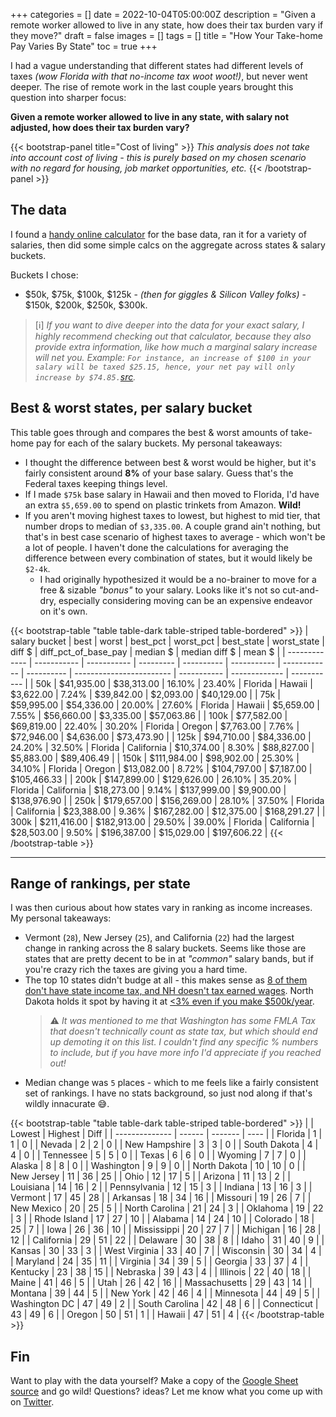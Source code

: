 +++
categories = []
date = 2022-10-04T05:00:00Z
description = "Given a remote worker allowed to live in any state, how does their tax burden vary if they move?"
draft = false
images = []
tags = []
title = "How Your Take-home Pay Varies By State"
toc = true
+++

I had a vague understanding that different states had different levels of taxes _(wow Florida with that no-income tax woot woot!)_, but never went deeper. The rise of remote work in the last couple years brought this question into sharper focus:

**Given a remote worker allowed to live in any state, with salary not adjusted, how does their tax burden vary?**

{{< bootstrap-panel title="Cost of living" >}}
_This analysis does not take into account cost of living - this is purely based on my chosen scenario with no regard for housing, job market opportunities, etc._
{{< /bootstrap-panel >}}

## The data

I found a [handy online calculator](https://www.talent.com/tax-calculator?salary=50000&from=year&region=Illinois) for the base data, ran it for a variety of salaries, then did some simple calcs on the aggregate across states & salary buckets.

Buckets I chose:

- $50k, $75k, $100k, $125k - _(then for giggles & Silicon Valley folks)_ - $150k, $200k, $250k, $300k.

> [ℹ️] _If you want to dive deeper into the data for your exact salary, I highly recommend checking out that calculator, because they also provide extra information, like how much a marginal salary increase will net you. Example: `For instance, an increase of $100 in your salary will be taxed $25.15, hence, your net pay will only increase by $74.85.`[src](https://www.talent.com/tax-calculator?salary=50000&from=year&region=Illinois)._


## Best & worst states, per salary bucket

This table goes through and compares the best & worst amounts of take-home pay for each of the salary buckets. My personal takeaways:

- I thought the difference between best & worst would be higher, but it's fairly consistent around **8%** of your base salary. Guess that's the Federal taxes keeping things level.
- If I made `$75k` base salary in Hawaii and then moved to Florida, I'd have an extra `$5,659.00` to spend on plastic trinkets from Amazon. **Wild!**
- If you aren't moving highest taxes to lowest, but highest to mid tier, that number drops to median of `$3,335.00`. A couple grand ain't nothing, but that's in best case scenario of highest taxes to average - which won't be a lot of people. I haven't done the calculations for averaging the difference between every combination of states, but it would likely be `$2-4k`.
  - I had originally hypothesized it would be a no-brainer to move for a free & sizable _"bonus"_ to your salary. Looks like it's not so cut-and-dry, especially considering moving can be an expensive endeavor on it's own.

{{< bootstrap-table "table table-dark table-striped table-bordered" >}}
| salary bucket | best        | worst       | best\_pct | worst\_pct | best\_state | worst\_state | diff $     | diff\_pct\_of\_base\_pay | median $    | median diff $ | mean $      |
| ------------- | ----------- | ----------- | --------- | ---------- | ----------- | ------------ | ---------- | ------------------------ | ----------- | ------------- | ----------- |
| 50k           | $41,935.00  | $38,313.00  | 16.10%    | 23.40%     | Florida     | Hawaii       | $3,622.00  | 7.24%                    | $39,842.00  | $2,093.00     | $40,129.00  |
| 75k           | $59,995.00  | $54,336.00  | 20.00%    | 27.60%     | Florida     | Hawaii       | $5,659.00  | 7.55%                    | $56,660.00  | $3,335.00     | $57,063.86  |
| 100k          | $77,582.00  | $69,819.00  | 22.40%    | 30.20%     | Florida     | Oregon       | $7,763.00  | 7.76%                    | $72,946.00  | $4,636.00     | $73,473.90  |
| 125k          | $94,710.00  | $84,336.00  | 24.20%    | 32.50%     | Florida     | California   | $10,374.00 | 8.30%                    | $88,827.00  | $5,883.00     | $89,406.49  |
| 150k          | $111,984.00 | $98,902.00  | 25.30%    | 34.10%     | Florida     | Oregon       | $13,082.00 | 8.72%                    | $104,797.00 | $7,187.00     | $105,466.33 |
| 200k          | $147,899.00 | $129,626.00 | 26.10%    | 35.20%     | Florida     | California   | $18,273.00 | 9.14%                    | $137,999.00 | $9,900.00     | $138,976.90 |
| 250k          | $179,657.00 | $156,269.00 | 28.10%    | 37.50%     | Florida     | California   | $23,388.00 | 9.36%                    | $167,282.00 | $12,375.00    | $168,291.27 |
| 300k          | $211,416.00 | $182,913.00 | 29.50%    | 39.00%     | Florida     | California   | $28,503.00 | 9.50%                    | $196,387.00 | $15,029.00    | $197,606.22 |
{{< /bootstrap-table >}}

---

## Range of rankings, per state

I was then curious about how states vary in ranking as income increases. My personal takeaways:

- Vermont (`28`), New Jersey (`25`), and California (`22`) had the largest change in ranking across the 8 salary buckets. Seems like those are states that are pretty decent to be in at _"common"_ salary bands, but if you're crazy rich the taxes are giving you a hard time.
- The top 10 states didn't budge at all - this makes sense as [8 of them don't have state income tax, and NH doesn't tax earned wages](https://www.investopedia.com/financial-edge/0210/7-states-with-no-income-tax.aspx). North Dakota holds it spot by having it at [<3% even if you make $500k/year](https://www.tax-rates.org/north_dakota/income-tax).
  > ⚠️ _It was mentioned to me that Washington has some FMLA Tax that doesn't technically count as state tax, but which should end up demoting it on this list. I couldn't find any specific % numbers to include, but if you have more info I'd appreciate if you reached out!_
- Median change was `5` places - which to me feels like a fairly consistent set of rankings. I have no stats background, so just nod along if that's wildly innacurate 😅.

{{< bootstrap-table "table table-dark table-striped table-bordered" >}}
|                | Lowest | Highest | Diff |
| -------------- | ------ | ------- | ---- |
| Florida        | 1      | 1       | 0    |
| Nevada         | 2      | 2       | 0    |
| New Hampshire  | 3      | 3       | 0    |
| South Dakota   | 4      | 4       | 0    |
| Tennessee      | 5      | 5       | 0    |
| Texas          | 6      | 6       | 0    |
| Wyoming        | 7      | 7       | 0    |
| Alaska         | 8      | 8       | 0    |
| Washington     | 9      | 9       | 0    |
| North Dakota   | 10     | 10      | 0    |
| New Jersey     | 11     | 36      | 25   |
| Ohio           | 12     | 17      | 5    |
| Arizona        | 11     | 13      | 2    |
| Louisiana      | 14     | 16      | 2    |
| Pennsylvania   | 12     | 15      | 3    |
| Indiana        | 13     | 16      | 3    |
| Vermont        | 17     | 45      | 28   |
| Arkansas       | 18     | 34      | 16   |
| Missouri       | 19     | 26      | 7    |
| New Mexico     | 20     | 25      | 5    |
| North Carolina | 21     | 24      | 3    |
| Oklahoma       | 19     | 22      | 3    |
| Rhode Island   | 17     | 27      | 10   |
| Alabama        | 14     | 24      | 10   |
| Colorado       | 18     | 25      | 7    |
| Iowa           | 26     | 36      | 10   |
| Mississippi    | 20     | 27      | 7    |
| Michigan       | 16     | 28      | 12   |
| California     | 29     | 51      | 22   |
| Delaware       | 30     | 38      | 8    |
| Idaho          | 31     | 40      | 9    |
| Kansas         | 30     | 33      | 3    |
| West Virginia  | 33     | 40      | 7    |
| Wisconsin      | 30     | 34      | 4    |
| Maryland       | 24     | 35      | 11   |
| Virginia       | 34     | 39      | 5    |
| Georgia        | 33     | 37      | 4    |
| Kentucky       | 23     | 38      | 15   |
| Nebraska       | 39     | 43      | 4    |
| Illinois       | 22     | 40      | 18   |
| Maine          | 41     | 46      | 5    |
| Utah           | 26     | 42      | 16   |
| Massachusetts  | 29     | 43      | 14   |
| Montana        | 39     | 44      | 5    |
| New York       | 42     | 46      | 4    |
| Minnesota      | 44     | 49      | 5    |
| Washington DC  | 47     | 49      | 2    |
| South Carolina | 42     | 48      | 6    |
| Connecticut    | 43     | 49      | 6    |
| Oregon         | 50     | 51      | 1    |
| Hawaii         | 47     | 51      | 4    |
{{< /bootstrap-table >}}

## Fin

Want to play with the data yourself? Make a copy of the [Google Sheet source](https://docs.google.com/spreadsheets/d/1FXdE3UxdSSHQHD8DNI5BAy_XgbnEfwgZ9zB0UZIhGr0/edit?usp=sharing) and go wild! Questions? ideas? Let me know what you come up with on [Twitter](https://twitter.com/maybekq).
